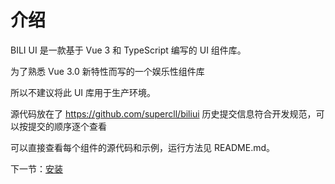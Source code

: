 # 介绍
BILI UI 是一款基于 Vue 3 和 TypeScript 编写的 UI 组件库。

为了熟悉 Vue 3.0 新特性而写的一个娱乐性组件库

所以不建议将此 UI 库用于生产环境。

源代码放在了 https://github.com/supercll/biliui
历史提交信息符合开发规范，可以按提交的顺序逐个查看

可以直接查看每个组件的源代码和示例，运行方法见 README.md。

下一节：[安装](#/doc/install)
